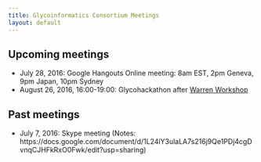 ```yaml
---
title: Glycoinformatics Consortium Meetings
layout: default
---
```

<h2> Upcoming meetings</h2>
<ul>
<li> July 28, 2016: Google Hangouts Online meeting: 8am EST, 2pm Geneva, 9pm Japan, 10pm Sydney
<li> August 26, 2016, 16:00-19:00: Glycohackathon after <a href="http://warrenworkshop2016.glycoinfo.org">Warren Workshop</a>
</ul>


<h2> Past meetings</h2>
<ul>
<li> July 7, 2016: Skype meeting 
(Notes: https://docs.google.com/document/d/1L24lY3ulaLA7s216j9Qe1PDj4cgDvnqCJHFkRxO0Fwk/edit?usp=sharing)
</ul>
